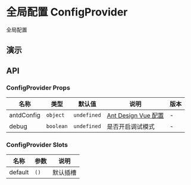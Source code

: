 # 全局配置 ConfigProvider

全局配置

## 演示

<!-- DEMO -->

<demo vue="config-provider/demos/basic.vue" />

<!-- DEMO -->

## API

<!-- API -->

### ConfigProvider Props

| 名称       | 类型      | 默认值      | 说明                                                                       | 版本 |
| ---------- | --------- | ----------- | -------------------------------------------------------------------------- | ---- |
| antdConfig | `object`  | `undefined` | [Ant Design Vue 配置](https://antdv.com/components/config-provider-cn#api) | -    |
| debug      | `boolean` | `undefined` | 是否开启调试模式                                                           | -    |

### ConfigProvider Slots

| 名称    | 参数 | 说明     |
| ------- | ---- | -------- |
| default | `()` | 默认插槽 |

<!-- API -->
